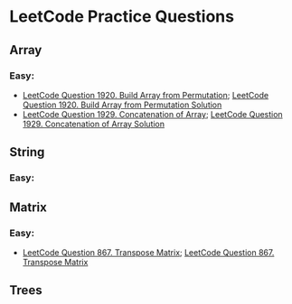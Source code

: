 # LeetCode Practice Questions

## Array
### Easy:
- [LeetCode Question 1920. Build Array from Permutation](https://leetcode.com/problems/build-array-from-permutation/); [LeetCode Question 1920. Build Array from Permutation Solution](https://github.com/ShuxinLi05/Leetcode/blob/main/Array/BuildArrayfromPermutation/src/com/company/Main.java)
- [LeetCode Question 1929. Concatenation of Array](https://leetcode.com/problems/concatenation-of-array/); [LeetCode Question 1929. Concatenation of Array Solution](https://github.com/ShuxinLi05/Leetcode/blob/main/Array/ConcatenationOfArray/src/com/company/Main.java)
## String
### Easy:

## Matrix
### Easy:
- [LeetCode Question 867. Transpose Matrix](https://leetcode.com/problems/transpose-matrix/); [LeetCode Question 867. Transpose Matrix]()

## Trees

